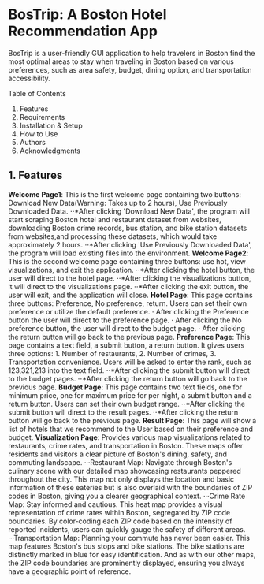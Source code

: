 # BosTrip: A Boston Hotel Recommendation App

BosTrip is a user-friendly GUI application to help travelers in Boston find the most optimal areas to stay when traveling in Boston based on various preferences, such as area safety, budget, dining option, and transportation accessibility.

Table of Contents
1. Features
2. Requirements
3. Installation & Setup
4. How to Use
5. Authors
6. Acknowledgments


## 1. Features
**Welcome Page1**: This is the first welcome page containing two buttons: Download New Data(Warning: Takes up to 2 hours), Use Previously Downloaded Data.
⋅⋅*After clicking 'Download New Data', the program will start scraping Boston hotel and restaurant dataset from websites, downloading Boston crime records, bus station, and bike station datasets from websites,and processing these datasets, which would take approximately 2 hours.
⋅⋅*After clicking 'Use Previously Downloaded Data', the program will load existing files into the environment.
**Welcome Page2**: This is the second welcome page containing three buttons: use hot, view visualizations, and exit the application.
⋅⋅*After clicking the hotel button, the user will direct to the hotel page.
⋅⋅*After clicking the visualizations button, it will direct to the visualizations page.
⋅⋅*After clicking the exit button, the user will exit, and the application will close.
**Hotel Page**: This page contains three buttons: Preference, No preference, return. Users can set their own preference or utilize the default preference.
· After clicking the Preference button the user will direct to the preference page.
· After clicking the No preference button, the user will direct to the budget page.
· After clicking the return button will go back to the previous page.
**Preference Page**: This page contains a text field, a submit button, a return button. It gives users three options:  1. Number of restaurants, 2. Number of crimes, 3. Transportation convenience. Users will be asked to enter the rank, such as 123,321,213 into the text field.
⋅⋅*After clicking the submit button will direct to the budget pages.
⋅⋅*After clicking the return button will go back to the previous page.
**Budget Page**: This page contains two text fields, one for minimum price, one for maximum price for per night, a submit button and a return button. Users can set their own budget range.
⋅⋅*After clicking the submit button will direct to the result pages.
⋅⋅*After clicking the return button will go back to the previous page.
**Result Page**: This page will show a list of hotels that we recommend to the User based on their preference and budget.
**Visualization Page**: Provides various map visualizations related to restaurants, crime rates, and transportation in Boston. These maps offer residents and visitors a clear picture of Boston's dining, safety, and commuting landscape.
···Restaurant Map: Navigate through Boston's culinary scene with our  detailed map showcasing restaurants peppered throughout the city. This map not only displays the location and basic information of these eateries but is also overlaid with the boundaries of ZIP codes in Boston, giving you a clearer geographical context.
···Crime Rate Map: Stay informed and cautious. This heat map provides a visual representation of crime rates within Boston, segregated by ZIP code boundaries. By color-coding each ZIP code based on the intensity of reported incidents, users can quickly gauge the safety of different areas.
···Transportation Map: Planning your commute has never been easier. This map features Boston's bus stops and bike stations. The bike stations are distinctly marked in blue for easy identification. And as with our other maps, the ZIP code boundaries are prominently displayed, ensuring you always have a geographic point of reference.

